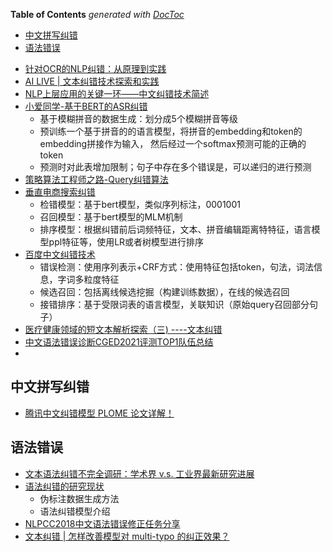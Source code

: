 <!-- START doctoc generated TOC please keep comment here to allow auto update -->
<!-- DON'T EDIT THIS SECTION, INSTEAD RE-RUN doctoc TO UPDATE -->
**Table of Contents**  *generated with [DocToc](https://github.com/thlorenz/doctoc)*

- [中文拼写纠错](#中文拼写纠错)
- [语法错误](#语法错误)

<!-- END doctoc generated TOC please keep comment here to allow auto update -->



- [针对OCR的NLP纠错：从原理到实践](https://zhuanlan.zhihu.com/p/179957371)
- [AI LIVE | 文本纠错技术探索和实践](https://zhuanlan.zhihu.com/p/159101860)
- [NLP上层应用的关键一环——中文纠错技术简述](https://zhuanlan.zhihu.com/p/82807092)
- [小爱同学-基于BERT的ASR纠错](https://mp.weixin.qq.com/s?__biz=MzU1NTMyOTI4Mw==&mid=2247503412&idx=1&sn=75ef312902713d3766a43a6c71e1024e&chksm=fbd77c58cca0f54e3a9ffbe9ec075a144e8b16a171287367173d4a0d69f511106335c7b05298&scene=27#wechat_redirect)
  - 基于模糊拼音的数据生成：划分成5个模糊拼音等级
  - 预训练一个基于拼音的的语言模型，将拼音的embedding和token的embedding拼接作为输入，
  然后经过一个softmax预测可能的正确的token
  - 预测时对此表增加限制；句子中存在多个错误是，可以递归的进行预测
- [策略算法工程师之路-Query纠错算法](https://zhuanlan.zhihu.com/p/145198390)
- [垂直电商搜索纠错](https://zhuanlan.zhihu.com/p/161946260)
  - 检错模型：基于bert模型，类似序列标注，0001001
  - 召回模型：基于bert模型的MLM机制
  - 排序模型：根据纠错前后词频特征，文本、拼音编辑距离特特征，语言模型ppl特征等，使用LR或者树模型进行排序
- [百度中文纠错技术](https://www.infoq.cn/article/25fsqE_h9ltDkfLJlcti)
  - 错误检测：使用序列表示+CRF方式：使用特征包括token，句法，词法信息，字词多粒度特征
  - 候选召回：包括离线候选挖掘（构建训练数据），在线的候选召回
  - 接错排序：基于受限词表的语言模型，关联知识（原始query召回部分句子）
- [医疗健康领域的短文本解析探索（三) ----文本纠错](https://mp.weixin.qq.com/s?__biz=MjM5ODkzMzMwMQ==&mid=2650415123&idx=2&sn=f3e17a19b9bb96627d24d96ee8167dc5&chksm=becda64989ba2f5fef5eac58743e17d4fc97440b11df1658d8ef50c171fb118f71f57ee58c03&mpshare=1&scene=24&srcid=0731WF3sx2ekxIjHQuttwsFS&sharer_sharetime=1596188559215&sharer_shareid=9d627645afe156ff11b0a8519d982bcd&exportkey=AxZACC%2FGGHzrwIQGtUNf4mY%3D&pass_ticket=IL%2BeHRprAt5yAlLjjC250jaLkeHDOYyDyV4vRbYX%2F0r7c3KJ%2FwPqrBhOiTesV9Z9&wx_header=0#rd)
- [中文语法错误诊断CGED2021评测TOP1队伍总结](https://zhuanlan.zhihu.com/p/444117518)
- 


## 中文拼写纠错
- [腾讯中文纠错模型 PLOME 论文详解！](https://juejin.cn/post/7039144348021162021)

## 语法错误
- [文本语法纠错不完全调研：学术界 v.s. 工业界最新研究进展](https://mp.weixin.qq.com/s/Dj8KIe6LbVGonV-Kk9mO2Q)
- [语法纠错的研究现状](https://mp.weixin.qq.com/s/0_qp1WsrEsjnj8ST4zQyTQ)
  - 伪标注数据生成方法
  - 语法纠错模型介绍
- [NLPCC2018中文语法错误修正任务分享](http://techblog.youdao.com/?p=1281)
- [文本纠错 | 怎样改善模型对 multi-typo 的纠正效果？](https://mp.weixin.qq.com/s/GIOQo3iguAJ5MgW7MjMZww)
